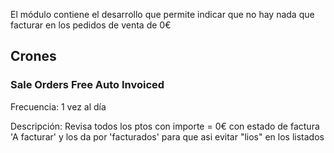 El módulo contiene el desarrollo que permite indicar que no hay nada que facturar en los pedidos de venta de 0€

## Crones

### Sale Orders Free Auto Invoiced 
Frecuencia: 1 vez al día

Descripción: Revisa todos los ptos con importe = 0€ con estado de factura 'A facturar' y los da por 'facturados' para que asi evitar "lios" en los listados
